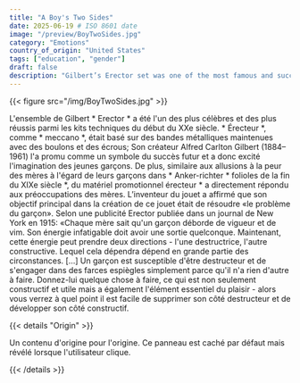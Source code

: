 ```yaml
---
title: "A Boy's Two Sides"
date: 2025-06-19 # ISO 8601 date
image: "/preview/BoyTwoSides.jpg"
category: "Emotions"
country_of_origin: "United States"
tags: ["education", "gender"]
draft: false
description: "Gilbert’s Erector set was one of the most famous and successful..."
---
```




{{< figure src="/img/BoyTwoSides.jpg" >}}

L'ensemble de Gilbert * Erector * a été l'un des plus célèbres et des plus réussis parmi les kits techniques du début du XXe siècle. * Érecteur *, comme * meccano *, était basé sur des bandes métalliques maintenues avec des boulons et des écrous; Son créateur Alfred Carlton Gilbert (1884–1961) l'a promu comme un symbole du succès futur et a donc excité l'imagination des jeunes garçons. De plus, similaire aux allusions à la peur des mères à l'égard de leurs garçons dans * Anker-richter * folioles de la fin du XIXe siècle *, du matériel promotionnel érecteur * a directement répondu aux préoccupations des mères. L’inventeur du jouet a affirmé que son objectif principal dans la création de ce jouet était de résoudre «le problème du garçon». Selon une publicité Erector publiée dans un journal de New York en 1915:
«Chaque mère sait qu'un garçon déborde de vigueur et de vim. Son énergie infatigable doit avoir une sortie quelconque. Maintenant, cette énergie peut prendre deux directions - l'une destructrice, l'autre constructive. Lequel cela dépendra dépend en grande partie des circonstances. […] Un garçon est susceptible d'être destructeur et de s'engager dans des farces espiègles simplement parce qu'il n'a rien d'autre à faire. Donnez-lui quelque chose à faire, ce qui est non seulement constructif et utile mais a également l'élément essentiel du plaisir - alors vous verrez à quel point il est facile de supprimer son côté destructeur et de développer son côté constructif.

{{< details "Origin" >}}

Un contenu d'origine pour l'origine. Ce panneau est caché par défaut mais révélé lorsque l'utilisateur clique.

{{< /details >}}

